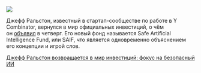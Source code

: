 <!--2025-04-18 12:00:44-->
<div class="yb">
  <div class="rss habr"><img src="https://habrastorage.org/getpro/habr/upload_files/390/06f/4dd/39006f4dd1d0c97250c9a6ae5c3666b5.jpg" /><p>Джефф Ральстон, известный в стартап-сообществе по работе в Y Combinator, вернулся в мир официальных инвестиций, о чём он&nbsp;<a href="https://geoffralston.substack.com/p/accelerating-safely">объявил</a>&nbsp;в четверг. Его новый фонд называется Safe Artificial Intelligence Fund, или SAIF, что является одновременно объяснением его концепции и игрой слов.</p> <a... <p class="titl"><a href="https://habr.com/ru/companies/bothub/news/902134/?utm_source=habrahabr&utm_medium=rss&utm_campaign=902134">Джефф Ральстон возвращается в мир инвестиций: фокус на безопасный ИИ</a></p></div>
</div>
